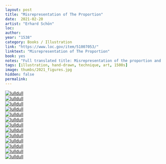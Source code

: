```yaml
---
layout: post
title: "Misrepresentation of The Proportion"
date:  2021-02-20
artist: "Erhard Schön"
loc: 
author: 
year: "1538"
category: Books / Illustration
link: "https://www.loc.gov/item/51007053/"
linktext: "Misrepresentation of The Proportion"
book: yes
notes: "Full translated title: Misrepresentation of the proportion and position of the antics, lying and standing, as one can see in the booklet, for the young journeymen and boys to train those who have a love for the art."
tags: [illustration, hand-drawn, technique, art, 1500s]
image: thumbs/2021_figures.jpg
hidden: false
permalink:
---
```



<div class="post_image">
	<a href="{{ site.baseurl }}/images/posts/2021_figures/001.jpg" target="_blank">
	<img src="{{ site.baseurl }}/images/posts/2021_figures/001.jpg" alt="lulldull"></a>
</div>

<div class="post_image">
	<a href="{{ site.baseurl }}/images/posts/2021_figures/002.jpg" target="_blank">
	<img src="{{ site.baseurl }}/images/posts/2021_figures/002.jpg" alt="lulldull"></a>
</div>

<div class="post_image">
	<a href="{{ site.baseurl }}/images/posts/2021_figures/003.jpg" target="_blank">
	<img src="{{ site.baseurl }}/images/posts/2021_figures/003.jpg" alt="lulldull"></a>
</div>

<div class="post_image">
	<a href="{{ site.baseurl }}/images/posts/2021_figures/004.jpg" target="_blank">
	<img src="{{ site.baseurl }}/images/posts/2021_figures/004.jpg" alt="lulldull"></a>
</div>

<div class="post_image">
	<a href="{{ site.baseurl }}/images/posts/2021_figures/005.jpg" target="_blank">
	<img src="{{ site.baseurl }}/images/posts/2021_figures/005.jpg" alt="lulldull"></a>
</div>

<div class="post_image">
	<a href="{{ site.baseurl }}/images/posts/2021_figures/006.jpg" target="_blank">
	<img src="{{ site.baseurl }}/images/posts/2021_figures/006.jpg" alt="lulldull"></a>
</div>

<div class="post_image">
	<a href="{{ site.baseurl }}/images/posts/2021_figures/007.jpg" target="_blank">
	<img src="{{ site.baseurl }}/images/posts/2021_figures/007.jpg" alt="lulldull"></a>
</div>


<div class="post_image">
	<a href="{{ site.baseurl }}/images/posts/2021_figures/008.jpg" target="_blank">
	<img src="{{ site.baseurl }}/images/posts/2021_figures/008.jpg" alt="lulldull"></a>
</div>

<div class="post_image">
	<a href="{{ site.baseurl }}/images/posts/2021_figures/009.jpg" target="_blank">
	<img src="{{ site.baseurl }}/images/posts/2021_figures/009.jpg" alt="lulldull"></a>
</div>

<div class="post_image">
	<a href="{{ site.baseurl }}/images/posts/2021_figures/010.jpg" target="_blank">
	<img src="{{ site.baseurl }}/images/posts/2021_figures/010.jpg" alt="lulldull"></a>
</div>


<div class="post_image">
	<a href="{{ site.baseurl }}/images/posts/2021_figures/011.jpg" target="_blank">
	<img src="{{ site.baseurl }}/images/posts/2021_figures/011.jpg" alt="lulldull"></a>
</div>


<div class="post_image">
	<a href="{{ site.baseurl }}/images/posts/2021_figures/013.jpg" target="_blank">
	<img src="{{ site.baseurl }}/images/posts/2021_figures/013.jpg" alt="lulldull"></a>
</div>


<div class="post_image">
	<a href="{{ site.baseurl }}/images/posts/2021_figures/014.jpg" target="_blank">
	<img src="{{ site.baseurl }}/images/posts/2021_figures/014.jpg" alt="lulldull"></a>
</div>
